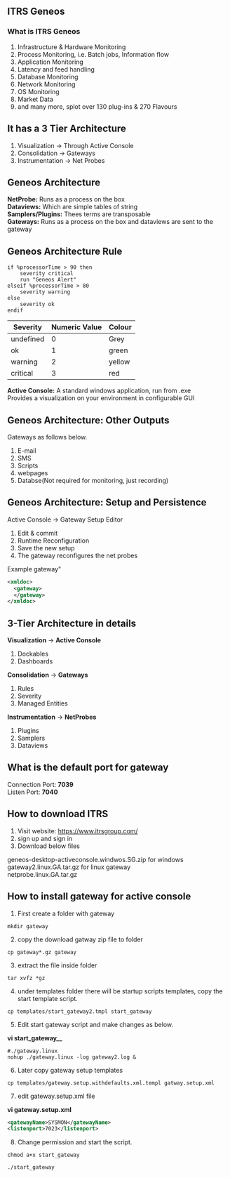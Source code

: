 ## ITRS Geneos

### What is ITRS Geneos

1. Infrastructure & Hardware Monitoring
2. Process Monitoring, i.e. Batch jobs, Information flow
3. Application Monitoring
4. Latency and feed handling
5. Database Monitoring
6. Network Monitoring
7. OS Monitoring
8. Market Data
9. and many more, splot over 130 plug-ins & 270 Flavours

It has a 3 Tier Architecture
-----------------------------

1. Visualization -> Through Active Console
2. Consolidation -> Gateways
3. Instrumentation -> Net Probes

## Geneos Architecture

__NetProbe:__ Runs as a process on the box  
__Dataviews:__ Which are simple tables of string  
__Samplers/Plugins:__ Thees terms are transposable  
__Gateways:__ Runs as a process on the box and dataviews are sent to the gateway

## Geneos Architecture Rule

```shell
if %processorTime > 90 then
    severity critical
    run "Geneos Alert"
elseif %processorTime > 80
    severity warning
else
    severity ok
endif
```

|Severity|Numeric Value|Colour|
|---|---|---|
|undefined|0|Grey|
|ok|1|green|
|warning|2|yellow|
|critical|3|red|

__Active Console:__ A standard windows application, run from .exe  
Provides a visualization on your environment in configurable GUI

## Geneos Architecture: Other Outputs

Gateways as follows below.

1. E-mail
2. SMS
3. Scripts
4. webpages
5. Databse(Not required for monitoring, just recording)

## Geneos Architecture: Setup and Persistence

Active Console -> Gateway Setup Editor

1. Edit & commit
2. Runtime Reconfiguration
3. Save the new setup
4. The gateway reconfigures the net probes

Example gateway"

```xml
<xmldoc>
  <gateway>
  </gateway>
</xmldoc>
```

##  3-Tier Architecture in details

__Visualization__ -> __Active Console__
1. Dockables
2. Dashboards

__Consolidation__ -> __Gateways__
1. Rules
2. Severity
3. Managed Entities

__Instrumentation__ -> __NetProbes__
1. Plugins
2. Samplers
3. Dataviews

## What is the default port for gateway

Connection Port: __7039__  
Listen Port: __7040__  

## How to download ITRS

1. Visit website: https://www.itrsgroup.com/
2. sign up and sign in
3. Download below files

geneos-desktop-activeconsole.windwos.SG.zip for windows  
gateway2.linux.GA.tar.gz for linux gateway  
netprobe.linux.GA.tar.gz  

## How to install gateway for active console

1. First create a folder with gateway

```shell
mkdir gateway
```

2. copy the download gatway zip file to folder

```shell
cp gateway*.gz gateway
```

3. extract the file inside folder

```shell
tar xvfz *gz
```

4. under templates folder there will be startup scripts templates, copy the start template script.

```shell
cp templates/start_gateway2.tmpl start_gateway
```

5. Edit start gateway script and make changes as below.  

**vi start_gateway__**
```shell
#./gateway.linux
nohup ./gateway.linux -log gateway2.log &
```

6. Later copy gateway setup templates

```shell
cp templates/gateway.setup.withdefaults.xml.templ gatway.setup.xml
```

7. edit gateway.setup.xml file

**vi gateway.setup.xml**
```xml
<gatewayName>SYSMON</gatewayName>
<listenport>7023</listenport>
```

8. Change permission and start the script.

```
chmod a+x start_gateway
```

```
./start_gateway
```
